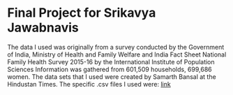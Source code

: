 # Final Project for Srikavya Jawabnavis 

The data I used was originally from a survey conducted by the Government of India, Ministry of Health and Family Welfare and India Fact Sheet National Family Health Survey 2015-16 by the International Institute of Population Sciences Information was gathered from 601,509 households, 699,686 women. The data sets that I used were created by Samarth Bansal at the Hindustan Times. The specific .csv files I used were: [link](https://github.com/HindustanTimesLabs/women-empowerment-index/blob/master/data/101.csv)
